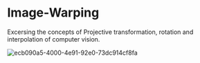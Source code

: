 # Image-Warping

Excersing the concepts of Projective transformation, rotation and interpolation of computer vision.

![ecb090a5-4000-4e91-92e0-73dc914cf8fa](https://user-images.githubusercontent.com/46634351/104127096-020a1080-5382-11eb-9812-2c2f65da8dcf.jpg)

